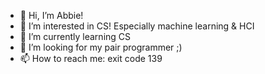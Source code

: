 - 👋 Hi, I’m Abbie!
- 👀 I’m interested in CS! Especially machine learning & HCI
- 🌱 I’m currently learning CS
- 💞️ I’m looking for my pair programmer ;)
- 📫 How to reach me: exit code 139

<!---
abbieychen/abbieychen is a ✨ special ✨ repository because its `README.md` (this file) appears on your GitHub profile.
You can click the Preview link to take a look at your changes.
--->
